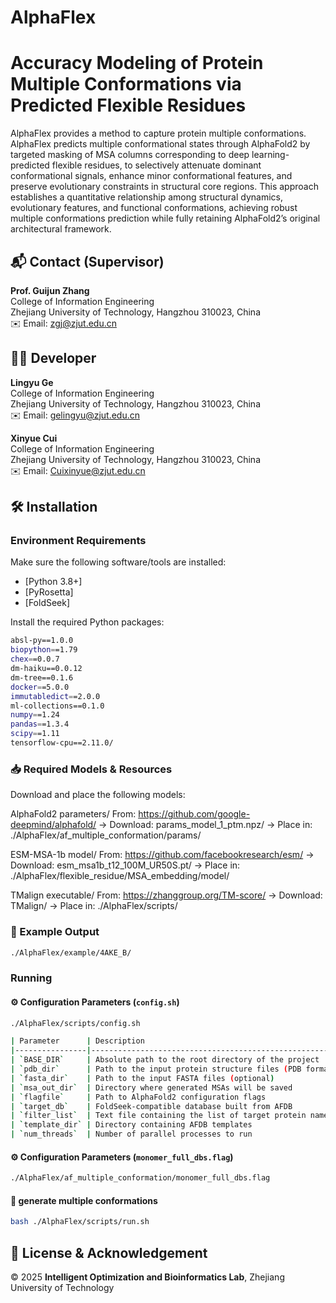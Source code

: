 # AlphaFlex
# Accuracy Modeling of Protein Multiple Conformations via Predicted Flexible Residues

AlphaFlex provides a method to capture protein multiple conformations. AlphaFlex predicts multiple conformational states through AlphaFold2 by targeted masking of MSA columns corresponding to deep learning-predicted flexible residues, to selectively attenuate dominant conformational signals, enhance minor conformational features, and preserve evolutionary constraints in structural core regions. This approach establishes a quantitative relationship among structural dynamics, evolutionary features, and functional conformations, achieving robust multiple conformations prediction while fully retaining AlphaFold2’s original architectural framework.


## 📬 Contact (Supervisor)

**Prof. Guijun Zhang**  
College of Information Engineering  
Zhejiang University of Technology, Hangzhou 310023, China  
✉️ Email: [zgj@zjut.edu.cn](mailto:zgj@zjut.edu.cn)

## 👨‍💻 Developer

**Lingyu Ge**  
College of Information Engineering  
Zhejiang University of Technology, Hangzhou 310023, China  
✉️ Email: [gelingyu@zjut.edu.cn](mailto:gelingyu@zjut.edu.cn)

**Xinyue Cui**  
College of Information Engineering  
Zhejiang University of Technology, Hangzhou 310023, China  
✉️ Email: [Cuixinyue@zjut.edu.cn](mailto:Cuixinyue@zjut.edu.cn)

## 🛠 Installation

### Environment Requirements

Make sure the following software/tools are installed:

- [Python 3.8+]
- [PyRosetta]
- [FoldSeek]

Install the required Python packages:

```bash
absl-py==1.0.0
biopython==1.79
chex==0.0.7
dm-haiku==0.0.12
dm-tree==0.1.6
docker==5.0.0
immutabledict==2.0.0
ml-collections==0.1.0
numpy==1.24
pandas==1.3.4
scipy==1.11
tensorflow-cpu==2.11.0/
```

### 📥 Required Models & Resources
Download and place the following models:

AlphaFold2 parameters/
From: https://github.com/google-deepmind/alphafold/
→ Download: params_model_1_ptm.npz/
→ Place in: ./AlphaFlex/af_multiple_conformation/params/

ESM-MSA-1b model/
From: https://github.com/facebookresearch/esm/
→ Download: esm_msa1b_t12_100M_UR50S.pt/
→ Place in: ./AlphaFlex/flexible_residue/MSA_embedding/model/

TMalign executable/
From: https://zhanggroup.org/TM-score/
→ Download: TMalign/
→ Place in: ./AlphaFlex/scripts/

### 📂 Example Output
```bash
./AlphaFlex/example/4AKE_B/
```

### Running
#### ⚙️ Configuration Parameters (`config.sh`)
```bash
./AlphaFlex/scripts/config.sh

| Parameter      | Description                                              |
|----------------|----------------------------------------------------------|
| `BASE_DIR`     | Absolute path to the root directory of the project       |
| `pdb_dir`      | Path to the input protein structure files (PDB format)   |
| `fasta_dir`    | Path to the input FASTA files (optional)                 |
| `msa_out_dir`  | Directory where generated MSAs will be saved             |
| `flagfile`     | Path to AlphaFold2 configuration flags                   |
| `target_db`    | FoldSeek-compatible database built from AFDB             |
| `filter_list`  | Text file containing the list of target protein names    |
| `template_dir` | Directory containing AFDB templates                      |
| `num_threads`  | Number of parallel processes to run                      |
```

#### ⚙️ Configuration Parameters (`monomer_full_dbs.flag`)
```bash
./AlphaFlex/af_multiple_conformation/monomer_full_dbs.flag
```

#### 🚀 generate multiple conformations
```bash
bash ./AlphaFlex/scripts/run.sh
```

## 📄 License & Acknowledgement

© 2025 **Intelligent Optimization and Bioinformatics Lab**, Zhejiang University of Technology
